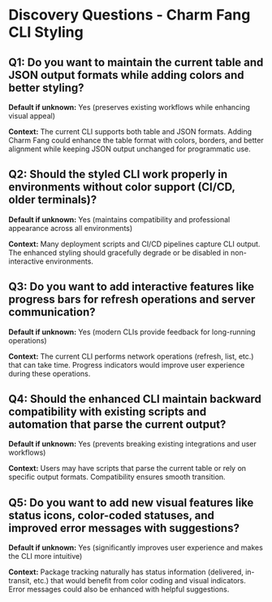 # Discovery Questions - Charm Fang CLI Styling

## Q1: Do you want to maintain the current table and JSON output formats while adding colors and better styling?
**Default if unknown:** Yes (preserves existing workflows while enhancing visual appeal)

**Context:** The current CLI supports both table and JSON formats. Adding Charm Fang could enhance the table format with colors, borders, and better alignment while keeping JSON output unchanged for programmatic use.

## Q2: Should the styled CLI work properly in environments without color support (CI/CD, older terminals)?
**Default if unknown:** Yes (maintains compatibility and professional appearance across all environments)

**Context:** Many deployment scripts and CI/CD pipelines capture CLI output. The enhanced styling should gracefully degrade or be disabled in non-interactive environments.

## Q3: Do you want to add interactive features like progress bars for refresh operations and server communication?
**Default if unknown:** Yes (modern CLIs provide feedback for long-running operations)

**Context:** The current CLI performs network operations (refresh, list, etc.) that can take time. Progress indicators would improve user experience during these operations.

## Q4: Should the enhanced CLI maintain backward compatibility with existing scripts and automation that parse the current output?
**Default if unknown:** Yes (prevents breaking existing integrations and user workflows)

**Context:** Users may have scripts that parse the current table or rely on specific output formats. Compatibility ensures smooth transition.

## Q5: Do you want to add new visual features like status icons, color-coded statuses, and improved error messages with suggestions?
**Default if unknown:** Yes (significantly improves user experience and makes the CLI more intuitive)

**Context:** Package tracking naturally has status information (delivered, in-transit, etc.) that would benefit from color coding and visual indicators. Error messages could also be enhanced with helpful suggestions.